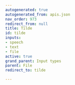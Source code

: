 ```yaml
---
autogenerated: true
autogenerated_from: apis.json
nav_order: 973
redirect_from: null
title: Tilde
id: tilde
inputs:
- speech
- text
- file
active: true
grand_parent: Input types
parent: File
redirect_to: tilde

---
```



